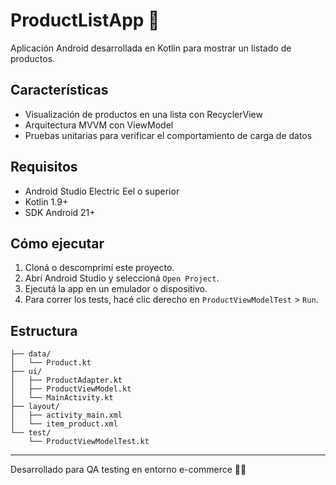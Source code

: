 # ProductListApp 📱

Aplicación Android desarrollada en Kotlin para mostrar un listado de productos.

## Características

- Visualización de productos en una lista con RecyclerView
- Arquitectura MVVM con ViewModel
- Pruebas unitarias para verificar el comportamiento de carga de datos

## Requisitos

- Android Studio Electric Eel o superior
- Kotlin 1.9+
- SDK Android 21+

## Cómo ejecutar

1. Cloná o descomprimí este proyecto.
2. Abrí Android Studio y seleccioná `Open Project`.
3. Ejecutá la app en un emulador o dispositivo.
4. Para correr los tests, hacé clic derecho en `ProductViewModelTest` > `Run`.

## Estructura

```
├── data/
│   └── Product.kt
├── ui/
│   ├── ProductAdapter.kt
│   ├── ProductViewModel.kt
│   └── MainActivity.kt
├── layout/
│   ├── activity_main.xml
│   └── item_product.xml
└── test/
    └── ProductViewModelTest.kt
```

---

Desarrollado para QA testing en entorno e-commerce 🧪🛒
